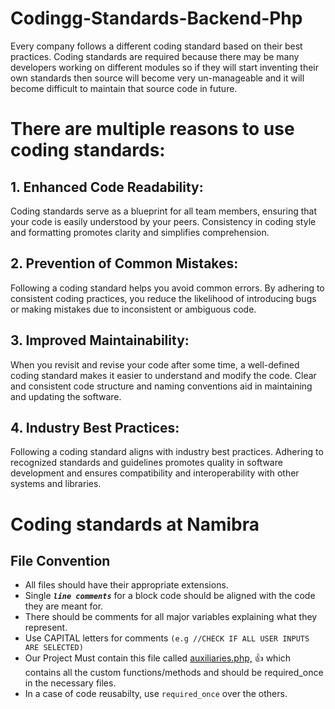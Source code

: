 # Codingg-Standards-Backend-Php
Every company follows a different coding standard based on their best practices. Coding standards are required because there may be many developers working on different modules so if they will start inventing their own standards then source will become very un-manageable and it will become difficult to maintain that source code in future.

# There are multiple reasons to use coding standards:

## 1. Enhanced Code Readability: 
Coding standards serve as a blueprint for all team members, ensuring that your code is easily understood by your peers. Consistency in coding style and formatting promotes clarity and simplifies comprehension.

## 2. Prevention of Common Mistakes: 
Following a coding standard helps you avoid common errors. By adhering to consistent coding practices, you reduce the likelihood of introducing bugs or making mistakes due to inconsistent or ambiguous code.

## 3. Improved Maintainability: 
When you revisit and revise your code after some time, a well-defined coding standard makes it easier to understand and modify the code. Clear and consistent code structure and naming conventions aid in maintaining and updating the software.

## 4. Industry Best Practices: 
Following a coding standard aligns with industry best practices. Adhering to recognized standards and guidelines promotes quality in software development and ensures compatibility and interoperability with other systems and libraries.

# Coding standards at Namibra
## File Convention
  + All files should have their appropriate extensions.
  + Single  ***`line comments`*** for a block code should be aligned with the code they are meant for. 
  + There should be comments for all major variables explaining what they represent.
  + Use CAPITAL letters for comments ``(e.g //CHECK IF ALL USER INPUTS ARE SELECTED)``
  + Our Project Must contain this file called [auxiliaries.php,](https://github.com/Namibra-Devs/AuxilliariesPHP.git) :+1: which contains all the custom functions/methods and should be required_once in the necessary files.
  + In a case of code reusabilty, use `required_once` over the others.
